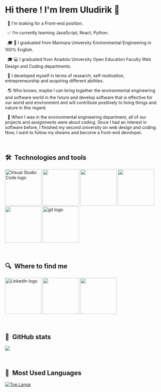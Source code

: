 # Hi there ! I'm Irem Uludirik :wave:

&nbsp;
:tada: I'm looking for a Front-end position. 

&nbsp;
:white_check_mark: I’m currently learning JavaScript, React, Python.

&nbsp;
:mortar_board: :herb: I graduated from Marmara University Environmental Engineering in 100% English.

&nbsp;
:mortar_board: :computer: I graduated from Anadolu University Open Education Faculty Web Design and Coding
departments.

&nbsp;
:thought_balloon: I developed myself in terms of research, self-motivation, entrepreneurship and acquiring different abilities.

&nbsp;
:earth_americas: Who knows, maybe I can bring together the environmental engineering and software world in the future and develop software that is effective for our world and environment and will contribute positively to living things and nature in this regard.

&nbsp;
:balloon: When I was in the environmental engineering department, all of our projects and assignments were about coding. Since I had an interest in software before, I finished my second university on web design and coding. Now, I want to follow my dreams and become a front-end devoloper.



&nbsp;

## 🛠  Technologies and tools

<a name="learning-now"></a>

[<img src="https://i.ibb.co/HxPB7Hc/Beyaz-ve-Deniz-Mavisi-F-r-a-Darbesi-Ki-isel-Logo-4.png" alt="Visual Studio Code logo" title="Visual Studio Code" height="120" />][tech_tools_anchor] [<img src="https://i.ibb.co/SKjF0tr/HTML.png" height="120" />][tech_tools_anchor] [<img src="https://i.ibb.co/qny1pz0/css.png" height="120" />][tech_tools_anchor] [<img src="https://i.ibb.co/3zSSGyc/js.png" height="120" />][tech_tools_anchor] [<img src="https://i.ibb.co/Bj58RpC/Beyaz-ve-Deniz-Mavisi-F-r-a-Darbesi-Ki-isel-Logo-5.png" height="120" />][tech_tools_anchor] [<img src="https://i.ibb.co/qpZmqBc/Beyaz-ve-Deniz-Mavisi-F-r-a-Darbesi-Ki-isel-Logo-3.png" alt="git logo" title="git" height="120" />][tech_tools_anchor]  



<a name="learning-next"></a>

&nbsp;



## 🔍  Where to find me

[<img src="https://i.ibb.co/Q6vxqXf/Beyaz-ve-Deniz-Mavisi-F-r-a-Darbesi-Ki-isel-Logo-2.png" alt="LinkedIn logo" title="LinkedIn" height="120" />](https://www.linkedin.com/in/iremuludirik/) [<img src="https://i.ibb.co/94mTb4H/Beyaz-ve-Deniz-Mavisi-F-r-a-Darbesi-Ki-isel-Logo-1.png" height="120"/>](https://www.hackerrank.com/iremuludirik?hr_r=1) [<img src="https://i.ibb.co/xfZwCsQ/p.png" height="120"/>](https://app.patika.dev/IremUludirik)



[tech_tools_anchor]: #bonjour--
[learning_now_anchor]: #learning-now
[learning_next_anchor]: #learning-next

&nbsp;
## :star2:  GitHub stats
![](https://github-readme-stats.vercel.app/api?username=iremuludirik&theme=dark&show_icons=true)


&nbsp;
## :eyes:  Most Used Languages
[![Top Langs](https://github-readme-stats.vercel.app/api/top-langs/?username=iremuludirik&layout=compact)](https://github.com/iremuludirik/github-readme-stats)
